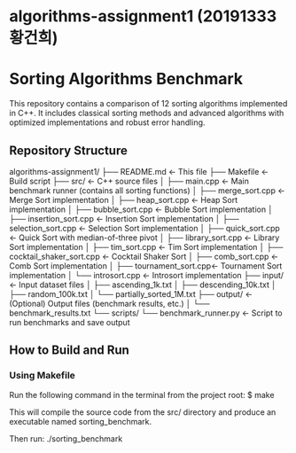 # algorithms-assignment1 (20191333 황건희)

# Sorting Algorithms Benchmark

This repository contains a comparison of 12 sorting algorithms implemented in C++.
It includes classical sorting methods and advanced algorithms with optimized implementations and robust error handling.

## Repository Structure
algorithms-assignment1/
├── README.md ← This file
├── Makefile ← Build script 
├── src/ ← C++ source files 
│ ├── main.cpp ← Main benchmark runner (contains all sorting functions) 
│ ├── merge_sort.cpp ← Merge Sort implementation 
│ ├── heap_sort.cpp ← Heap Sort implementation 
│ ├── bubble_sort.cpp ← Bubble Sort implementation 
│ ├── insertion_sort.cpp ← Insertion Sort implementation 
│ ├── selection_sort.cpp ← Selection Sort implementation 
│ ├── quick_sort.cpp ← Quick Sort with median-of-three pivot 
│ ├── library_sort.cpp ← Library Sort implementation 
│ ├── tim_sort.cpp ← Tim Sort implementation 
│ ├── cocktail_shaker_sort.cpp ← Cocktail Shaker Sort 
│ ├── comb_sort.cpp ← Comb Sort implementation 
│ ├── tournament_sort.cpp← Tournament Sort implementation 
│ └── introsort.cpp ← Introsort implementation 
├── input/ ← Input dataset files 
│ ├── ascending_1k.txt
│ ├── descending_10k.txt 
│ ├── random_100k.txt
│ └── partially_sorted_1M.txt 
├── output/ ← (Optional) Output files (benchmark results, etc.) 
│ └── benchmark_results.txt └── scripts/
└── benchmark_runner.py ← Script to run benchmarks and save output


## How to Build and Run

### Using Makefile
Run the following command in the terminal from the project root:
$ make

This will compile the source code from the src/ directory and produce an executable named sorting_benchmark.

Then run:
./sorting_benchmark
